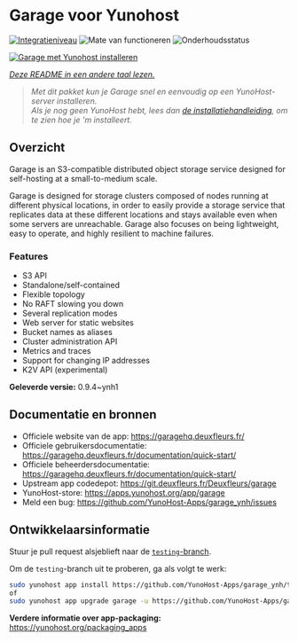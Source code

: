 <!--
NB: Deze README is automatisch gegenereerd door <https://github.com/YunoHost/apps/tree/master/tools/readme_generator>
Hij mag NIET handmatig aangepast worden.
-->

# Garage voor Yunohost

[![Integratieniveau](https://apps.yunohost.org/badge/integration/garage)](https://ci-apps.yunohost.org/ci/apps/garage/)
![Mate van functioneren](https://apps.yunohost.org/badge/state/garage)
![Onderhoudsstatus](https://apps.yunohost.org/badge/maintained/garage)

[![Garage met Yunohost installeren](https://install-app.yunohost.org/install-with-yunohost.svg)](https://install-app.yunohost.org/?app=garage)

*[Deze README in een andere taal lezen.](./ALL_README.md)*

> *Met dit pakket kun je Garage snel en eenvoudig op een YunoHost-server installeren.*  
> *Als je nog geen YunoHost hebt, lees dan [de installatiehandleiding](https://yunohost.org/install), om te zien hoe je 'm installeert.*

## Overzicht

Garage is an S3-compatible distributed object storage service designed for self-hosting at a small-to-medium scale.

Garage is designed for storage clusters composed of nodes running at different physical locations, in order to easily provide a storage service that replicates data at these different locations and stays available even when some servers are unreachable. Garage also focuses on being lightweight, easy to operate, and highly resilient to machine failures.

### Features

- S3 API
- Standalone/self-contained
- Flexible topology
- No RAFT slowing you down
- Several replication modes
- Web server for static websites
- Bucket names as aliases
- Cluster administration API
- Metrics and traces
- Support for changing IP addresses
- K2V API (experimental)


**Geleverde versie:** 0.9.4~ynh1
## Documentatie en bronnen

- Officiele website van de app: <https://garagehq.deuxfleurs.fr/>
- Officiele gebruikersdocumentatie: <https://garagehq.deuxfleurs.fr/documentation/quick-start/>
- Officiele beheerdersdocumentatie: <https://garagehq.deuxfleurs.fr/documentation/quick-start/>
- Upstream app codedepot: <https://git.deuxfleurs.fr/Deuxfleurs/garage>
- YunoHost-store: <https://apps.yunohost.org/app/garage>
- Meld een bug: <https://github.com/YunoHost-Apps/garage_ynh/issues>

## Ontwikkelaarsinformatie

Stuur je pull request alsjeblieft naar de [`testing`-branch](https://github.com/YunoHost-Apps/garage_ynh/tree/testing).

Om de `testing`-branch uit te proberen, ga als volgt te werk:

```bash
sudo yunohost app install https://github.com/YunoHost-Apps/garage_ynh/tree/testing --debug
of
sudo yunohost app upgrade garage -u https://github.com/YunoHost-Apps/garage_ynh/tree/testing --debug
```

**Verdere informatie over app-packaging:** <https://yunohost.org/packaging_apps>
